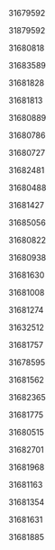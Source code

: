 31679592

31879592

31680818

31683589

31681828

31681813

31680889

31680786

31680727

31682481

31680488

31681427

31685056

31680822

31680938

31681630

31681008

31681274

31632512

31681757

31678595

31681562

31682365

31681775

31680515

31682701

31681968

31681163

31681354

31681631

31681885

